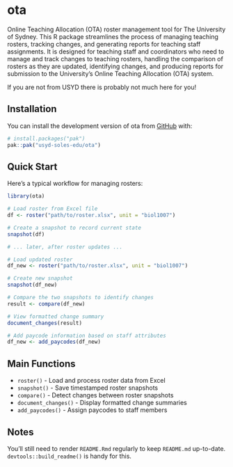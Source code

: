 
<!-- README.md is generated from README.Rmd. Please edit that file -->

# ota

<!-- badges: start -->

<!-- badges: end -->

Online Teaching Allocation (OTA) roster management tool for The
University of Sydney. This R package streamlines the process of managing
teaching rosters, tracking changes, and generating reports for teaching
staff assignments. It is designed for teaching staff and coordinators
who need to manage and track changes to teaching rosters, handling the
comparison of rosters as they are updated, identifying changes, and
producing reports for submission to the University’s Online Teaching
Allocation (OTA) system.

If you are not from USYD there is probably not much here for you!

## Installation

You can install the development version of ota from
[GitHub](https://github.com/usyd-soles-edu/ota) with:

``` r
# install.packages("pak")
pak::pak("usyd-soles-edu/ota")
```

## Quick Start

Here’s a typical workflow for managing rosters:

``` r
library(ota)

# Load roster from Excel file
df <- roster("path/to/roster.xlsx", unit = "biol1007")

# Create a snapshot to record current state
snapshot(df)

# ... later, after roster updates ...

# Load updated roster
df_new <- roster("path/to/roster.xlsx", unit = "biol1007")

# Create new snapshot
snapshot(df_new)

# Compare the two snapshots to identify changes
result <- compare(df_new)

# View formatted change summary
document_changes(result)

# Add paycode information based on staff attributes
df_new <- add_paycodes(df_new)
```

## Main Functions

- `roster()` - Load and process roster data from Excel
- `snapshot()` - Save timestamped roster snapshots
- `compare()` - Detect changes between roster snapshots
- `document_changes()` - Display formatted change summaries
- `add_paycodes()` - Assign paycodes to staff members

## Notes

You’ll still need to render `README.Rmd` regularly to keep `README.md`
up-to-date. `devtools::build_readme()` is handy for this.
